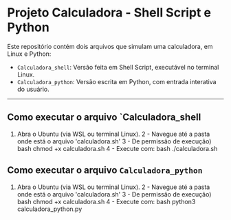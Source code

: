 # Projeto Calculadora - Shell Script e Python

Este repositório contém dois arquivos que simulam uma calculadora, em  Linux e Python:

- `Calculadora_shell`: Versão feita em Shell Script, executável no terminal Linux.
- `Calculadora_python`: Versão escrita em Python, com entrada interativa do usuário.

---

## Como executar o arquivo `Calculadora_shell

1. Abra o Ubuntu (via WSL ou terminal Linux).
2 - Navegue até a pasta onde está o arquivo 'calculadora.sh'
3 - De permissão de execução)
bash
chmod +x calculadora.sh
4 - Execute com:
bash
./calculadora.sh

## Como executar o arquivo `Calculadora_python`

1. Abra o Ubuntu (via WSL ou terminal Linux).
2 - Navegue até a pasta onde está o arquivo 'calculadora.sh'
3 - De permissão de execução)
bash
chmod +x calculadora.sh
4 - Execute com:
bash
python3 calculadora_python.py


